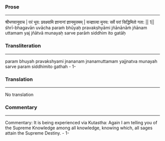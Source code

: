 ### Prose 
 --- 
श्रीभगवानुवाच |
परं भूय: प्रवक्ष्यामि ज्ञानानां ज्ञानमुत्तमम् |
यज्ज्ञात्वा मुनय: सर्वे परां सिद्धिमितो गता: || 1||
śhrī-bhagavān uvācha
paraṁ bhūyaḥ pravakṣhyāmi jñānānāṁ jñānam uttamam
yaj jñātvā munayaḥ sarve parāṁ siddhim ito gatāḥ

### Transliteration 
 --- 
param bhuyah pravakshyami jnananam jnanamuttamam yajjnatva munayah sarve param siddhimito gathah - 1-

### Translation 
 --- 
No translation

### Commentary 
 --- 
Commentary: It is being experienced via Kutastha: Again I am telling you of the Supreme Knowledge among all knowledge, knowing which, all sages attain the Supreme Destiny. - 1-